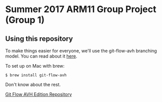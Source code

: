 # Summer 2017 ARM11 Group Project (Group 1)
## Using this repository
To make things easier for everyone, we'll use the git-flow-avh branching model. You can read about it [here](https://jeffkreeftmeijer.com/2010/why-arent-you-using-git-flow/).

To set up on Mac with brew:
```
$ brew install git-flow-avh
```

Don't know about the rest.

[Git Flow AVH Edition Repository](https://github.com/petervanderdoes/gitflow-avh)
